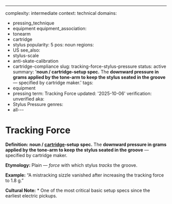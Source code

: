---
complexity: intermediate
context: technical
domains:
- pressing_technique
- equipment
equipment_association:
- tonearm
- cartridge
- stylus
popularity: 5
pos: noun
regions:
- US
see_also:
- stylus-scale
- anti-skate-calibration
- cartridge-compliance
slug: tracking-force-stylus-pressure
status: active
summary: '**noun / cartridge-setup spec.** The **downward pressure in grams applied
  by the tone-arm to keep the stylus seated in the groove** — specified by cartridge
  maker.'
tags:
- equipment
- pressing
term: Tracking Force
updated: '2025-10-06'
verification: unverified
aka:
- Stylus Pressure
genres:
- all---

# Tracking Force

**Definition:** **noun / [cartridge](../c/cartridge/)-setup spec.** The **downward pressure in grams applied by the tone-arm to keep the stylus seated in the groove** — specified by cartridge maker.

**Etymology:** Plain — *force* with which stylus *tracks* the groove.

**Example:** “A mistracking sizzle vanished after increasing the tracking force to 1.8 g.”

**Cultural Note:** * One of the most critical basic setup specs since the earliest electric pickups.

